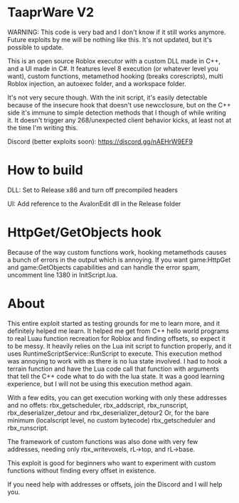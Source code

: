 # TaaprWare V2

WARNING: This code is very bad and I don't know if it still works anymore. Future exploits by me will be nothing like this. It's not updated, but it's possible to update.

This is an open source Roblox executor with a custom DLL made in C++, and a UI made in C#.
It features level 8 execution (or whatever level you want), custom functions, metamethod hooking (breaks corescripts), multi Roblox injection, an autoexec folder, and a workspace folder.

It's not very secure though. With the init script, it's easily detectable because of the insecure hook that doesn't use newcclosure, but on the C++ side it's immune to simple detection methods that I though of while writing it. It doesn't trigger any 268/unexpected client behavior kicks, at least not at the time I'm writing this.

Discord (better exploits soon): https://discord.gg/nAEHrW9EF9

# How to build

DLL: Set to Release x86 and turn off precompiled headers

UI: Add reference to the AvalonEdit dll in the Release folder

# HttpGet/GetObjects hook

Because of the way custom functions work, hooking metamethods causes a bunch of errors in the output which is annoying. If you want game:HttpGet and game:GetObjects capabilities and can handle the error spam, uncomment line 1380 in InitScript.lua.

# About

This entire exploit started as testing grounds for me to learn more, and it definitely helped me learn. It helped me get from C++ hello world programs to real Luau function recreation for Roblox and finding offsets, so expect it to be messy.
It heavily relies on the Lua init script to function properly, and it uses RuntimeScriptService::RunScript to execute. This execution method was annoying to work with as there is no lua state involved. I had to hook a terrain function and have the Lua code call that function with arguments that tell the C++ code what to do with the lua state. It was a good learning experience, but I will not be using this execution method again.

With a few edits, you can get execution working with only these addresses and no offets: rbx_getscheduler, rbx_addscript, rbx_runscript, rbx_deserializer_detour and rbx_deserializer_detour2
Or, for the bare minimum (localscript level, no custom bytecode) rbx_getscheduler and rbx_runscript.

The framework of custom functions was also done with very few addresses, needing only rbx_writevoxels, rL->top, and rL->base.

This exploit is good for beginners who want to experiment with custom functions without finding every offset in existence.

If you need help with addresses or offsets, join the Discord and I will help you.
